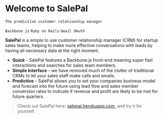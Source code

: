 # Welcome to SalePal

`The predictive customer relationship manager`

`Backbone.js` `Ruby on Rails` `Gmail OAuth`

**SalePal** is a simple to use customer relationship manager (CRM) for startup sales teams, helping to make more effective conversations with leads by having all necessary data at the right moment.

- **Quick** - SalePal features a Backbone.js front-end meaning super fast interactions and searches for sales team members.
- **Simple Interface** -  we have removed much of the clutter of traditional CRMs to let your sales staff make calls and emails.
- **Predictive** - SalePal allows you to set your companies business model and forecast into the future using lead flow and sales member conversion rates to indicate if revenue and profit are likely to be met for future quarters.

> Check out SalePal here: [salepal.herokuapp.com](https://salepal.herokuapp.com/), and try it for yourself.
